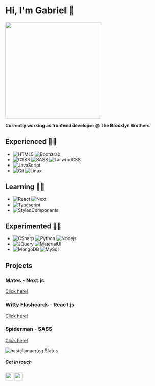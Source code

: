 # Hi, I'm Gabriel 👋 

<img width="300px"  src="https://www.cerebro.fit/uploads/thumbnails/course_thumbnails/course_thumbnail_default_70.jpg"/> 

**Currently working as frontend developer @ The Brooklyn Brothers** 


## Experienced 📗📗

- ![HTML5](https://img.shields.io/badge/HTML5-blue?style=flat&logo=html5) ![Bootstrap](https://img.shields.io/badge/-Bootstrap-blue?style=flat&logo=Bootstrap)
- ![CSS3](https://img.shields.io/badge/-CSS3-blue?style=flat&logo=css3) ![SASS](https://img.shields.io/badge/-Sass-blue?style=flat&logo=sass) ![TailwindCSS](https://img.shields.io/badge/-TailwindCSS-blue?style=flat&logo=tailwindcss)
- ![JavaScript](https://img.shields.io/badge/-JavaScript-blue?style=flat&logo=javascript)
- ![Git](https://img.shields.io/badge/-Git-blue?style=flat&logo=Git) ![Linux](https://img.shields.io/badge/-Linux-blue?style=flat&logo=Linux)


## Learning 📘📘

- ![React](https://img.shields.io/badge/-React-blue?style=flat&logo=React) ![Next](https://img.shields.io/badge/-Nextjs-blue?style=flat&logo=Next)
- ![Typescript](https://img.shields.io/badge/-Typescript-blue?style=flat&logo=Typescript)
- ![StyledComponents](https://img.shields.io/badge/-StyledComponents-blue?style=flat&logo=StyledComponents)


## Experimented 📕📕
- ![CSharp](https://img.shields.io/badge/-CSharp-blue?style=flat&logo=CSharp) ![Python](https://img.shields.io/badge/-Python-blue?style=flat&logo=Python) ![Nodejs](https://img.shields.io/badge/-Node-blue?style=flat&logo=Nodejs)
- ![JQuery](https://img.shields.io/badge/-JQuery-blue?style=flat&logo=JQuery) ![MaterialUI](https://img.shields.io/badge/-MaterialUI-blue?style=flat&logo=MaterialUI)
- ![MongoDB](https://img.shields.io/badge/-MongoDB-blue?style=flat&logo=MongoDB) ![MySql](https://img.shields.io/badge/-MySql-blue?style=flat&logo=MySql)



## Projects

### Mates - Next.js
<a href="https://mates.vercel.app/">Click here!</a>

### Witty Flashcards - React.js
<a href="https://witty-flashcards.netlify.app/">Click here!</a>

### Spiderman - SASS
<a href="https://hastalamuerteg.github.io/spider-man/">Click here!</a>



![hastalamuerteg Status](https://github-readme-stats.vercel.app/api?username=hastalamuerteg&theme=default&show_icons=true)

##### Get in touch
<a href="https://www.linkedin.com/in/gabriel--vicente/">
  <img align="left" alt="gabriel's LinkedIn" width="25px" src="https://cdn.jsdelivr.net/npm/simple-icons@v3/icons/linkedin.svg" />
</a>
<a href="https://github.com/hastalamuerteg">
  <img align="left" alt="gabriel's github" width="25px" src="https://cdn.jsdelivr.net/npm/simple-icons@v3/icons/github.svg" />
</a>

